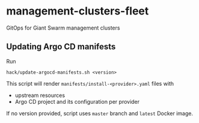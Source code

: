 # management-clusters-fleet
GitOps for Giant Swarm management clusters


## Updating Argo CD manifests

Run

```
hack/update-argocd-manifests.sh <version>
```

This script will render `manifests/install-<provider>.yaml` files with
  - upstream resources
  - Argo CD project and its configuration per provider

If no version provided, script uses `master` branch and `latest` Docker image.
